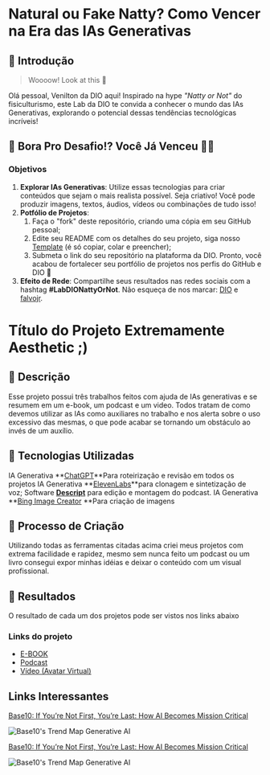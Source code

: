 # Natural ou Fake Natty? Como Vencer na Era das IAs Generativas

## 🚀 Introdução

> Woooow! Look at this 👀

Olá pessoal, Venilton da DIO aqui! Inspirado na hype _"Natty or Not"_ do fisiculturismo, este Lab da DIO te convida a conhecer o mundo das IAs Generativas, explorando o potencial dessas tendências tecnológicas incríveis!

## 🎯 Bora Pro Desafio!? Você Já Venceu 💪🤓

### Objetivos

1. **Explorar IAs Generativas**: Utilize essas tecnologias para criar conteúdos que sejam o mais realista possível. Seja criativo! Você pode produzir imagens, textos, áudios, vídeos ou combinações de tudo isso!
1. **Potfólio de Projetos**:
    1. Faça o "fork" deste repositório, criando uma cópia em seu GitHub pessoal;
    2. Edite seu README com os detalhes do seu projeto, siga nosso [Template](#template) (é só copiar, colar e preencher);
    3. Submeta o link do seu repositório na plataforma da DIO. Pronto, você acabou de fortalecer seu portfólio de projetos nos perfis do GitHub e DIO 🚀
1. **Efeito de Rede**: Compartilhe seus resultados nas redes sociais com a hashtag **#LabDIONattyOrNot**. Não esqueça de nos marcar: [DIO](https://www.linkedin.com/school/dio-makethechange) e [falvojr](https://www.linkedin.com/in/falvojr).

# Título do Projeto Extremamente Aesthetic ;)

## 📒 Descrição
Esse projeto possui três trabalhos feitos com ajuda de IAs generativas e se resumem em um e-book, um podcast e um video.
Todos tratam de como devemos utilizar as IAs como auxiliares no trabalho e nos alerta sobre o uso excessivo das mesmas,
o que pode acabar se tornando um obstáculo ao invés de um auxílio.

## 🤖 Tecnologias Utilizadas
IA Generativa **[ChatGPT](https://chat.openai.com)**Para roteirização e revisão em todos os projetos
IA Generativa **[ElevenLabs](https://www.elevenlabs.io)**para clonagem e sintetização de voz;
Software **[Descript](https://www.descript.com)** para edição e montagem do podcast.
IA Generativa **[Bing Image Creator](https://www.bing.com/images/create?mkt=en-US) **Para criação de imagens

## 🧐 Processo de Criação
Utilizando todas as ferramentas citadas acima criei meus projetos com extrema facilidade e rapidez, mesmo sem nunca
feito um podcast ou um livro consegui expor minhas idéias e deixar o conteúdo com um visual profissional.

## 🚀 Resultados
O resultado de cada um dos projetos pode ser vistos nos links abaixo

### Links do projeto

- [E-BOOK](https://github.com/N3onKn1gh7/lab-natty-or-not/blob/main/exemplos/E-BOOK.md)
- [Podcast](https://github.com/N3onKn1gh7/lab-natty-or-not/blob/main/exemplos/PODCAST.md)
- [Vídeo (Avatar Virtual)](https://github.com/N3onKn1gh7/lab-natty-or-not/blob/main/exemplos/VIDEO.md)

## Links Interessantes

[Base10: If You’re Not First, You’re Last: How AI Becomes Mission Critical](https://base10.vc/post/generative-ai-mission-critical/)

![Base10's Trend Map Generative AI](https://github.com/digitalinnovationone/lab-natty-or-not/assets/730492/f4df26e8-f8f7-4419-8252-c69d73ea930c)


[Base10: If You’re Not First, You’re Last: How AI Becomes Mission Critical](https://base10.vc/post/generative-ai-mission-critical/)

![Base10's Trend Map Generative AI](https://github.com/digitalinnovationone/lab-natty-or-not/assets/730492/f4df26e8-f8f7-4419-8252-c69d73ea930c)
